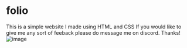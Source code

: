 # folio
This is a simple website I made using HTML and CSS
If you would like to give me any sort of feeback please do message me on discord. Thanks!
![image](https://user-images.githubusercontent.com/125534610/221419787-84428718-c790-4879-97bd-ee988185c301.png)
